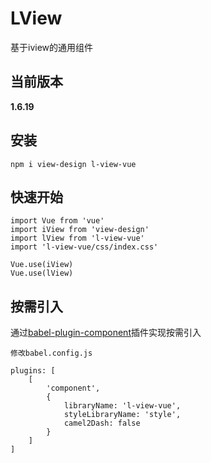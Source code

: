 # LView
基于iview的通用组件

## 当前版本
**1.6.19**

## 安装
```
npm i view-design l-view-vue
```

## 快速开始
```
import Vue from 'vue'
import iView from 'view-design'
import lView from 'l-view-vue'
import 'l-view-vue/css/index.css'

Vue.use(iView)
Vue.use(lView)
```

## 按需引入
通过[babel-plugin-component](https://github.com/ElementUI/babel-plugin-component)插件实现按需引入  
```
修改babel.config.js

plugins: [
    [
        'component',
        {
            libraryName: 'l-view-vue',
            styleLibraryName: 'style',
            camel2Dash: false
        }  
    ]
]
```
